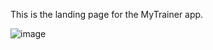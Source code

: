 This is the landing page for the MyTrainer app.

![image](https://github.com/aryanv175/landing-page-mytrainer/assets/91381804/b3e9b546-3c9b-4144-8236-e532effb04b4)

